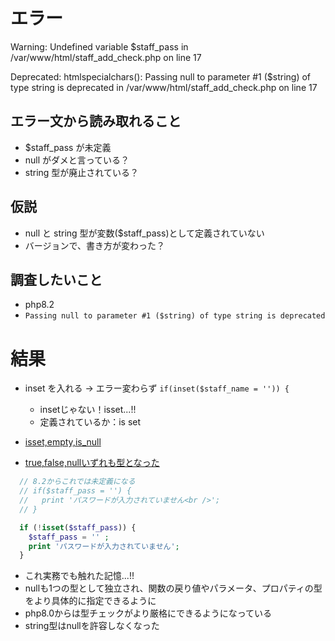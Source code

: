 # エラー

Warning: Undefined variable $staff_pass in /var/www/html/staff_add_check.php on line 17

Deprecated: htmlspecialchars(): Passing null to parameter #1 ($string) of type string is deprecated in /var/www/html/staff_add_check.php on line 17

## エラー文から読み取れること

- $staff_pass が未定義
- null がダメと言っている？
- string 型が廃止されている？

## 仮説

- null と string 型が変数($staff_pass)として定義されていない
- バージョンで、書き方が変わった？

## 調査したいこと

- php8.2
- `Passing null to parameter #1 ($string) of type string is deprecated`

# 結果

- inset を入れる -> エラー変わらず
  `if(inset($staff_name = '')) {`
  - insetじゃない！isset...!!
  - 定義されているか：is set

- [isset,empty,is_null](https://qiita.com/fujita-goq/items/9e115cd14adc1b3bd593)

- [true,false,nullいずれも型となった](https://zenn.dev/koji9412/articles/revisiting_enhanced_points_of_php8_0_to_8_4#true%2Cfalse%2Cnull-%E3%82%92%E5%9E%8B%E3%81%A8%E3%81%97%E3%81%A6%E4%BD%BF%E7%94%A8%E5%8F%AF%E8%83%BD)

```php
  // 8.2からこれでは未定義になる
  // if($staff_pass = '') {
  //   print 'パスワードが入力されていません<br />';
  // }

  if (!isset($staff_pass)) {
    $staff_pass = '' ;
    print 'パスワードが入力されていません';
  }
```
  - これ実務でも触れた記憶...!!
  - nullも1つの型として独立され、関数の戻り値やパラメータ、プロパティの型をより具体的に指定できるように
  - php8.0からは型チェックがより厳格にできるようになっている
  - string型はnullを許容しなくなった
